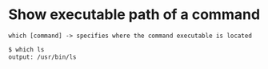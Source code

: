 # Show executable path of a command



```
which [command] -> specifies where the command executable is located  
```

```bash
$ which ls
output: /usr/bin/ls
```
